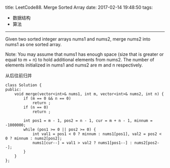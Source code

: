 title: LeetCode88. Merge Sorted Array
date: 2017-02-14 19:48:50
tags: 
- 数据结构
- 算法
---

Given two sorted integer arrays nums1 and nums2, merge nums2 into nums1 as one sorted array.

Note:
You may assume that nums1 has enough space (size that is greater or equal to m + n) to hold additional elements from nums2. The number of elements initialized in nums1 and nums2 are m and n respectively.


从后往前归并

```
class Solution {
public:
    void merge(vector<int>& nums1, int m, vector<int>& nums2, int n) {
        if (m == 0 && n == 0)
            return ;
        if (n == 0)
            return ;
        
        int pos1 = m - 1, pos2 = n - 1, cur = m + n - 1, minnum = -1000000;
        while (pos1 >= 0 || pos2 >= 0) {
            int val1 = pos1 < 0 ? minnum : nums1[pos1], val2 = pos2 < 0 ? minnum : nums2[pos2];
            nums1[cur--] = val1 > val2 ? nums1[pos1--] : nums2[pos2--];
        }
    }
};
```